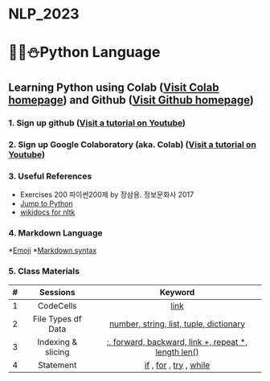 # NLP_2023

# 🐹🍦⛄**Python Language**

## **Learning Python** using **Colab** ([Visit Colab homepage](https://colab.research.google.com/?utm_source=scs-index)) and **Github** ([Visit Github homepage](https://github.com/))

### **1. Sign up github** ([Visit a tutorial on Youtube](https://www.youtube.com/watch?v=c-NikCpec7U))
### **2. Sign up Google Colaboratory** (aka. Colab) ([Visit a tutorial on Youtube](https://www.youtube.com/watch?v=2X_EU18OeYM))

### **3. Useful References**

- Exercises 200 파이썬200제 by 장삼용. 정보문화사 2017
- [Jump to Python](https://wikidocs.net/book/1)
- [wikidocs for nltk](https://wikidocs.net/21667)

### **4. Markdown Language**
*[Emoji](https://gist.github.com/rxaviers/7360908)
*[Markdown syntax](https://www.markdownguide.org/basic-syntax/)

### **5. Class Materials**
|#| Sessions | Keyword |
|:--:|:--:|:--:|
| 1 | CodeCells | [link](https://github.com/bk0915/NLP_2023/blob/main/1_CodeCells_Basic.ipynb)|
| 2 | File Types df Data | [number, string, list, tuple, dictionary](https://github.com/bk0915/NLP_2023/blob/main/2_FiveTypesofData.ipynb)|
| 3 | Indexing & slicing | [:, forward, backward, link +, repeat *, length len()](https://colab.research.google.com/github/bk0915/NLP_2023/blob/main/3_Indexing_Slicing.ipynb)|
| 4 | Statement|[if](https://colab.research.google.com/github/bk0915/NLP_2023/blob/main/4_1_IfStatement.ipynb) , [for](https://colab.research.google.com/github/bk0915/NLP_2023/blob/main/4_2_ForStatement.ipynb) , [try](https://colab.research.google.com/github/bk0915/NLP_2023/blob/main/4_3_tryExceptElse_Statement.ipynb) , [while](https://colab.research.google.com/github/bk0915/NLP_2023/blob/main/4_4_WhileStatementwContinueBreak.ipynb)|
